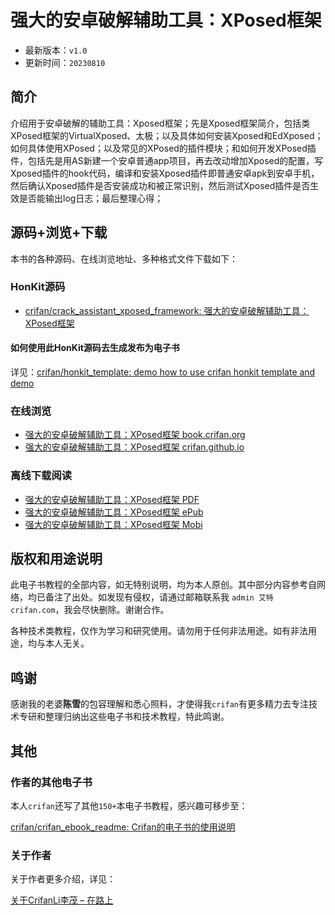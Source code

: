 # 强大的安卓破解辅助工具：XPosed框架

* 最新版本：`v1.0`
* 更新时间：`20230810`

## 简介

介绍用于安卓破解的辅助工具：Xposed框架；先是Xposed框架简介，包括类XPosed框架的VirtualXposed、太极；以及具体如何安装Xposed和EdXposed；如何具体使用XPosed；以及常见的XPosed的插件模块；和如何开发XPosed插件，包括先是用AS新建一个安卓普通app项目，再去改动增加Xposed的配置，写Xposed插件的hook代码，编译和安装Xposed插件即普通安卓apk到安卓手机，然后确认Xposed插件是否安装成功和被正常识别，然后测试Xposed插件是否生效是否能输出log日志；最后整理心得；

## 源码+浏览+下载

本书的各种源码、在线浏览地址、多种格式文件下载如下：

### HonKit源码

* [crifan/crack_assistant_xposed_framework: 强大的安卓破解辅助工具：XPosed框架](https://github.com/crifan/crack_assistant_xposed_framework)

#### 如何使用此HonKit源码去生成发布为电子书

详见：[crifan/honkit_template: demo how to use crifan honkit template and demo](https://github.com/crifan/honkit_template)

### 在线浏览

* [强大的安卓破解辅助工具：XPosed框架 book.crifan.org](https://book.crifan.org/books/crack_assistant_xposed_framework/website/)
* [强大的安卓破解辅助工具：XPosed框架 crifan.github.io](https://crifan.github.io/crack_assistant_xposed_framework/website/)

### 离线下载阅读

* [强大的安卓破解辅助工具：XPosed框架 PDF](https://book.crifan.org/books/crack_assistant_xposed_framework/pdf/crack_assistant_xposed_framework.pdf)
* [强大的安卓破解辅助工具：XPosed框架 ePub](https://book.crifan.org/books/crack_assistant_xposed_framework/epub/crack_assistant_xposed_framework.epub)
* [强大的安卓破解辅助工具：XPosed框架 Mobi](https://book.crifan.org/books/crack_assistant_xposed_framework/mobi/crack_assistant_xposed_framework.mobi)

## 版权和用途说明

此电子书教程的全部内容，如无特别说明，均为本人原创。其中部分内容参考自网络，均已备注了出处。如发现有侵权，请通过邮箱联系我 `admin 艾特 crifan.com`，我会尽快删除。谢谢合作。

各种技术类教程，仅作为学习和研究使用。请勿用于任何非法用途。如有非法用途，均与本人无关。

## 鸣谢

感谢我的老婆**陈雪**的包容理解和悉心照料，才使得我`crifan`有更多精力去专注技术专研和整理归纳出这些电子书和技术教程，特此鸣谢。

## 其他

### 作者的其他电子书

本人`crifan`还写了其他`150+`本电子书教程，感兴趣可移步至：

[crifan/crifan_ebook_readme: Crifan的电子书的使用说明](https://github.com/crifan/crifan_ebook_readme)

### 关于作者

关于作者更多介绍，详见：

[关于CrifanLi李茂 – 在路上](https://www.crifan.org/about/)
